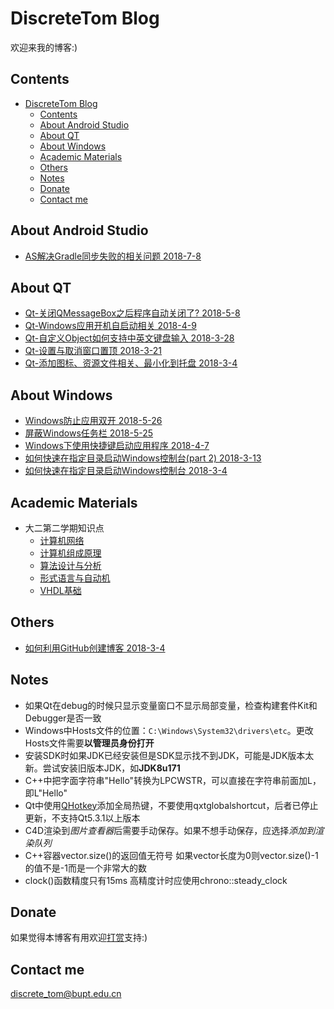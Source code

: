 # DiscreteTom Blog

欢迎来我的博客:)

## Contents

- [DiscreteTom Blog](#discretetom-blog)
	- [Contents](#contents)
	- [About Android Studio](#about-android-studio)
	- [About QT](#about-qt)
	- [About Windows](#about-windows)
	- [Academic Materials](#academic-materials)
	- [Others](#others)
	- [Notes](#notes)
	- [Donate](#donate)
	- [Contact me](#contact-me)

## About Android Studio

- [AS解决Gradle同步失败的相关问题 2018-7-8](12.md)

## About QT
- [Qt-关闭QMessageBox之后程序自动关闭了? 2018-5-8](9.md)
- [Qt-Windows应用开机自启动相关 2018-4-9](8.md)
- [Qt-自定义Object如何支持中英文键盘输入 2018-3-28](6.md)
- [Qt-设置与取消窗口置顶 2018-3-21](5.md)
- [Qt-添加图标、资源文件相关、最小化到托盘 2018-3-4](2.md)

## About Windows

- [Windows防止应用双开 2018-5-26](11.md)
- [屏蔽Windows任务栏 2018-5-25](10.md)
- [Windows下使用快捷键启动应用程序 2018-4-7](7.md)
- [如何快速在指定目录启动Windows控制台(part 2) 2018-3-13](4.md)
- [如何快速在指定目录启动Windows控制台 2018-3-4](3.md)

## Academic Materials

- 大二第二学期知识点
	- [计算机网络](Study/2ndYear2ndSemester/ComputerNetwork/Chapter1.md)
	- [计算机组成原理](Study/2ndYear2ndSemester/ComputerOrganizationPrinciple/Chapter1.md)
	- [算法设计与分析](Study/2ndYear2ndSemester/AlgorithmDesignAndAnalyze/Chapter1.md)
	- [形式语言与自动机](Study/2ndYear2ndSemester/FormalLanguageAndAutomata/Chapter1.md)
	- [VHDL基础](Study/2ndYear2ndSemester/VHDL/vhdl.md)

## Others

- [如何利用GitHub创建博客 2018-3-4](1.md)

## Notes

- 如果Qt在debug的时候只显示变量窗口不显示局部变量，检查构建套件Kit和Debugger是否一致
- Windows中Hosts文件的位置：`C:\Windows\System32\drivers\etc`。更改Hosts文件需要**以管理员身份打开**
- 安装SDK时如果JDK已经安装但是SDK显示找不到JDK，可能是JDK版本太新。尝试安装旧版本JDK，如**JDK8u171**
- C++中把字面字符串"Hello"转换为LPCWSTR，可以直接在字符串前面加L，即L"Hello"
- Qt中使用[QHotkey](https://github.com/xtuer/QHotkey)添加全局热键，不要使用qxtglobalshortcut，后者已停止更新，不支持Qt5.3.1以上版本
- C4D渲染到*图片查看器*后需要手动保存。如果不想手动保存，应选择*添加到渲染队列*
- C++容器vector.size()的返回值无符号 如果vector长度为0则vector.size()-1的值不是-1而是一个非常大的数
- clock()函数精度只有15ms 高精度计时应使用chrono::steady_clock

## Donate

如果觉得本博客有用欢迎[打赏](donate.md)支持:)

## Contact me

discrete_tom@bupt.edu.cn